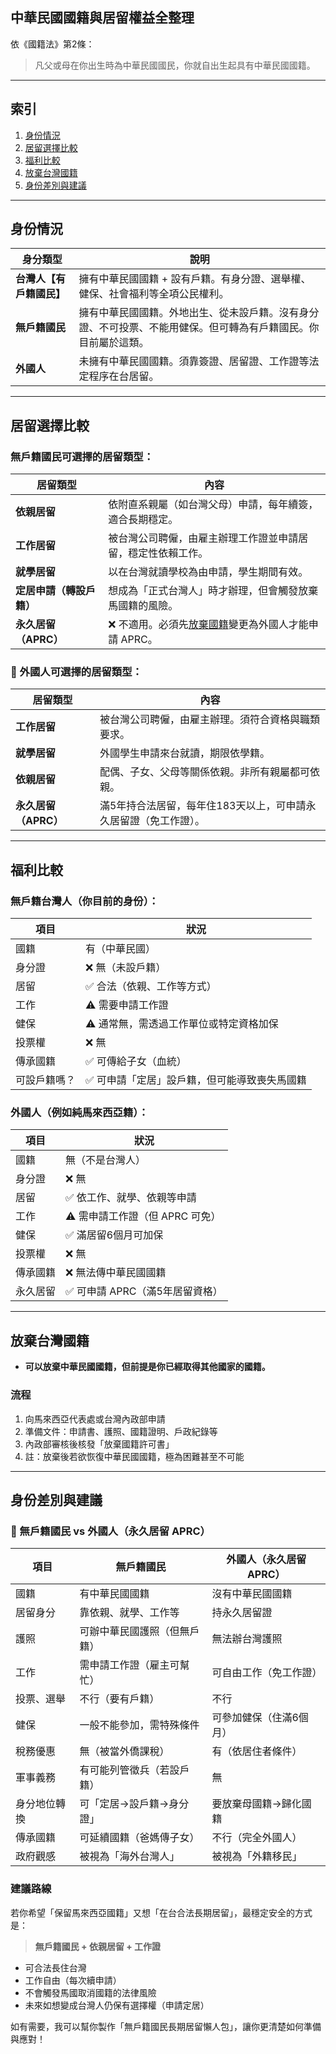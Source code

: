 ## 中華民國國籍與居留權益全整理

依《國籍法》第2條：
> 凡父或母在你出生時為中華民國國民，你就自出生起具有中華民國國籍。

---

## 索引
1. [身份情況](#身份情況)
2. [居留選擇比較](#居留選擇比較)
3. [福利比較](#福利比較)
4. [放棄台灣國籍](#放棄台灣國籍)
5. [身份差別與建議](#身份差別與建議)

---

## 身份情況

| 身分類型 | 說明 |
|------------------|------|
| **台灣人【有戶籍國民】** | 擁有中華民國國籍 + 設有戶籍。有身分證、選舉權、健保、社會福利等全項公民權利。 |
| **無戶籍國民** | 擁有中華民國國籍。外地出生、從未設戶籍。沒有身分證、不可投票、不能用健保。但可轉為有戶籍國民。你目前屬於這類。 |
| **外國人** | 未擁有中華民國國籍。須靠簽證、居留證、工作證等法定程序在台居留。 |

---

## 居留選擇比較

### 無戶籍國民可選擇的居留類型：

| 居留類型 | 內容 |
|-----------|------|
| **依親居留** | 依附直系親屬（如台灣父母）申請，每年續簽，適合長期穩定。 |
| **工作居留** | 被台灣公司聘僱，由雇主辦理工作證並申請居留，穩定性依賴工作。 |
| **就學居留** | 以在台灣就讀學校為由申請，學生期間有效。 |
| **定居申請（轉設戶籍）** | 想成為「正式台灣人」時才辦理，但會觸發放棄馬國籍的風險。 |
| **永久居留（APRC）** | ❌ 不適用。必須先[放棄國籍](#放棄台灣國籍)變更為外國人才能申請 APRC。 |

### 🔹 外國人可選擇的居留類型：

| 居留類型 | 內容 |
|-----------|------|
| **工作居留** | 被台灣公司聘僱，由雇主辦理。須符合資格與職類要求。 |
| **就學居留** | 外國學生申請來台就讀，期限依學籍。 |
| **依親居留** | 配偶、子女、父母等關係依親。非所有親屬都可依親。 |
| **永久居留（APRC）** | 滿5年持合法居留，每年住183天以上，可申請永久居留證（免工作證）。 |

---

## 福利比較

### 無戶籍台灣人（你目前的身份）：

| 項目 | 狀況 |
|------|------|
| 國籍 | 有（中華民國） |
| 身分證 | ❌ 無（未設戶籍） |
| 居留 | ✅ 合法（依親、工作等方式） |
| 工作 | ⚠️ 需要申請工作證 |
| 健保 | ⚠️ 通常無，需透過工作單位或特定資格加保 |
| 投票權 | ❌ 無 |
| 傳承國籍 | ✅ 可傳給子女（血統） |
| 可設戶籍嗎？ | ✅ 可申請「定居」設戶籍，但可能導致喪失馬國籍 |

### 外國人（例如純馬來西亞籍）：

| 項目 | 狀況 |
|------|------|
| 國籍 | 無（不是台灣人） |
| 身分證 | ❌ 無 |
| 居留 | ✅ 依工作、就學、依親等申請 |
| 工作 | ⚠️ 需申請工作證（但 APRC 可免） |
| 健保 | ✅ 滿居留6個月可加保 |
| 投票權 | ❌ 無 |
| 傳承國籍 | ❌ 無法傳中華民國國籍 |
| 永久居留 | ✅ 可申請 APRC（滿5年居留資格） |

---

## 放棄台灣國籍

- **可以放棄中華民國國籍，但前提是你已經取得其他國家的國籍。**

### 流程
1. 向馬來西亞代表處或台灣內政部申請
2. 準備文件：申請書、護照、國籍證明、戶政紀錄等
3. 內政部審核後核發「放棄國籍許可書」
4. 註：放棄後若欲恢復中華民國國籍，極為困難甚至不可能

---

## 身份差別與建議

### 🔹 無戶籍國民 vs 外國人（永久居留 APRC）

| 項目 | 無戶籍國民 | 外國人（永久居留 APRC） |
|------|----------------|------------------------------|
| 國籍 | 有中華民國國籍 | 沒有中華民國國籍 |
| 居留身分 | 靠依親、就學、工作等 | 持永久居留證 |
| 護照 | 可辦中華民國護照（但無戶籍） | 無法辦台灣護照 |
| 工作 | 需申請工作證（雇主可幫忙） | 可自由工作（免工作證） |
| 投票、選舉 | 不行（要有戶籍） | 不行 |
| 健保 | 一般不能參加，需特殊條件 | 可參加健保（住滿6個月） |
| 稅務優惠 | 無（被當外僑課稅） | 有（依居住者條件） |
| 軍事義務 | 有可能列管徵兵（若設戶籍） | 無 |
| 身分地位轉換 | 可「定居→設戶籍→身分證」 | 要放棄母國籍→歸化國籍 |
| 傳承國籍 | 可延續國籍（爸媽傳子女） | 不行（完全外國人） |
| 政府觀感 | 被視為「海外台灣人」 | 被視為「外籍移民」 |

### 建議路線

若你希望「保留馬來西亞國籍」又想「在台合法長期居留」，最穩定安全的方式是：

> **無戶籍國民 + 依親居留 + 工作證**

- 可合法長住台灣
- 工作自由（每次續申請）
- 不會觸發馬國取消國籍的法律風險
- 未來如想變成台灣人仍保有選擇權（申請定居）

如有需要，我可以幫你製作「無戶籍國民長期居留懶人包」，讓你更清楚如何準備與應對！
